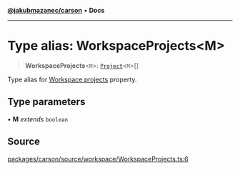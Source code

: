 [**@jakubmazanec/carson**](../README.md) • **Docs**

---

# Type alias: WorkspaceProjects\<M\>

> **WorkspaceProjects**\<`M`\>: [`Project`](../classes/Project.md)\<`M`\>[]

Type alias for [Workspace.projects](../classes/Workspace.md#projects) property.

## Type parameters

• **M** _extends_ `boolean`

## Source

[packages/carson/source/workspace/WorkspaceProjects.ts:6](https://github.com/jakubmazanec/js-tools/blob/45932621a19c677851f8bf60e4a28d217617972b/packages/carson/source/workspace/WorkspaceProjects.ts#L6)
